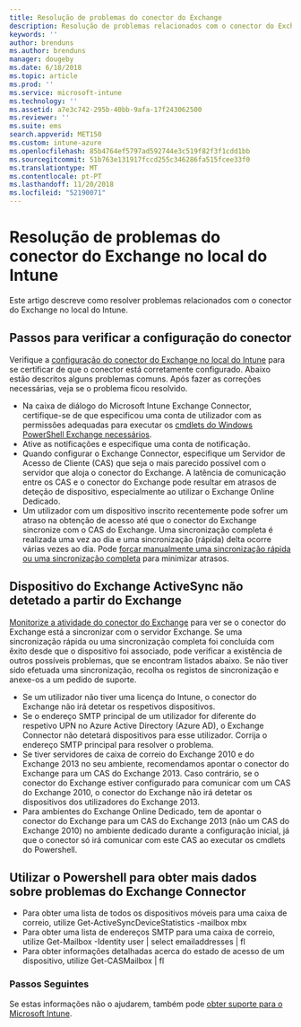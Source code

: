 ```yaml
---
title: Resolução de problemas do conector do Exchange
description: Resolução de problemas relacionados com o conector do Exchange no local do Intune.
keywords: ''
author: brenduns
ms.author: brenduns
manager: dougeby
ms.date: 6/18/2018
ms.topic: article
ms.prod: ''
ms.service: microsoft-intune
ms.technology: ''
ms.assetid: a7e3c742-295b-40bb-9afa-17f243062500
ms.reviewer: ''
ms.suite: ems
search.appverid: MET150
ms.custom: intune-azure
ms.openlocfilehash: 85b4764ef5797ad592744e3c519f82f3f1cdd1bb
ms.sourcegitcommit: 51b763e131917fccd255c346286fa515fcee33f0
ms.translationtype: MT
ms.contentlocale: pt-PT
ms.lasthandoff: 11/20/2018
ms.locfileid: "52190071"
---
```

# <a name="troubleshoot-the-intune-on-premises-exchange-connector"></a>Resolução de problemas do conector do Exchange no local do Intune

Este artigo descreve como resolver problemas relacionados com o conector do Exchange no local do Intune.

## <a name="steps-for-checking-the-connector-configuration"></a>Passos para verificar a configuração do conector 

Verifique a [configuração do conector do Exchange no local do Intune](exchange-connector-install.md) para se certificar de que o conector está corretamente configurado. Abaixo estão descritos alguns problemas comuns. Após fazer as correções necessárias, veja se o problema ficou resolvido.

 - Na caixa de diálogo do Microsoft Intune Exchange Connector, certifique-se de que especificou uma conta de utilizador com as permissões adequadas para executar os [cmdlets do Windows PowerShell Exchange necessários](exchange-connector-install.md#exchange-cmdlet-requirements).
- Ative as notificações e especifique uma conta de notificação.
 - Quando configurar o Exchange Connector, especifique um Servidor de Acesso de Cliente (CAS) que seja o mais parecido possível com o servidor que aloja o conector do Exchange. A latência de comunicação entre os CAS e o conector do Exchange pode resultar em atrasos de deteção de dispositivo, especialmente ao utilizar o Exchange Online Dedicado.
 - Um utilizador com um dispositivo inscrito recentemente pode sofrer um atraso na obtenção de acesso até que o conector do Exchange sincronize com o CAS do Exchange. Uma sincronização completa é realizada uma vez ao dia e uma sincronização (rápida) delta ocorre várias vezes ao dia.  Pode [forçar manualmente uma sincronização rápida ou uma sincronização completa](exchange-connector-install.md#manually-force-a-quick-sync-or-full-sync) para minimizar atrasos.
 
## <a name="exchange-activesync-device-not-discovered-from-exchange"></a>Dispositivo do Exchange ActiveSync não detetado a partir do Exchange
[Monitorize a atividade do conector do Exchange](exchange-connector-install.md#on-premises-exchange-connector-high-availability-support) para ver se o conector do Exchange está a sincronizar com o servidor Exchange. Se uma sincronização rápida ou uma sincronização completa foi concluída com êxito desde que o dispositivo foi associado, pode verificar a existência de outros possíveis problemas, que se encontram listados abaixo. Se não tiver sido efetuada uma sincronização, recolha os registos de sincronização e anexe-os a um pedido de suporte.

 - Se um utilizador não tiver uma licença do Intune, o conector do Exchange não irá detetar os respetivos dispositivos.
 - Se o endereço SMTP principal de um utilizador for diferente do respetivo UPN no Azure Active Directory (Azure AD), o Exchange Connector não detetará dispositivos para esse utilizador. Corrija o endereço SMTP principal para resolver o problema.
 - Se tiver servidores de caixa de correio do Exchange 2010 e do Exchange 2013 no seu ambiente, recomendamos apontar o conector do Exchange para um CAS do Exchange 2013. Caso contrário, se o conector do Exchange estiver configurado para comunicar com um CAS do Exchange 2010, o conector do Exchange não irá detetar os dispositivos dos utilizadores do Exchange 2013. 
- Para ambientes do Exchange Online Dedicado, tem de apontar o conector do Exchange para um CAS do Exchange 2013 (não um CAS do Exchange 2010) no ambiente dedicado durante a configuração inicial, já que o conector só irá comunicar com este CAS ao executar os cmdlets do Powershell.


## <a name="using-powershell-to-get-more-data-on-exchange-connector-issues"></a>Utilizar o Powershell para obter mais dados sobre problemas do Exchange Connector
- Para obter uma lista de todos os dispositivos móveis para uma caixa de correio, utilize Get-ActiveSyncDeviceStatistics -mailbox mbx
- Para obter uma lista de endereços SMTP para uma caixa de correio, utilize Get-Mailbox -Identity user | select emailaddresses | fl
- Para obter informações detalhadas acerca do estado de acesso de um dispositivo, utilize Get-CASMailbox <upn> | fl

### <a name="next-steps"></a>Passos Seguintes
Se estas informações não o ajudarem, também pode [obter suporte para o Microsoft Intune](get-support.md).
